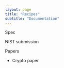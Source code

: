 ```yaml
---
layout: page
title: "Recipes"
subtitle: "Documentation"
---
```


Spec

NIST submission

Papers

- Crypto paper
